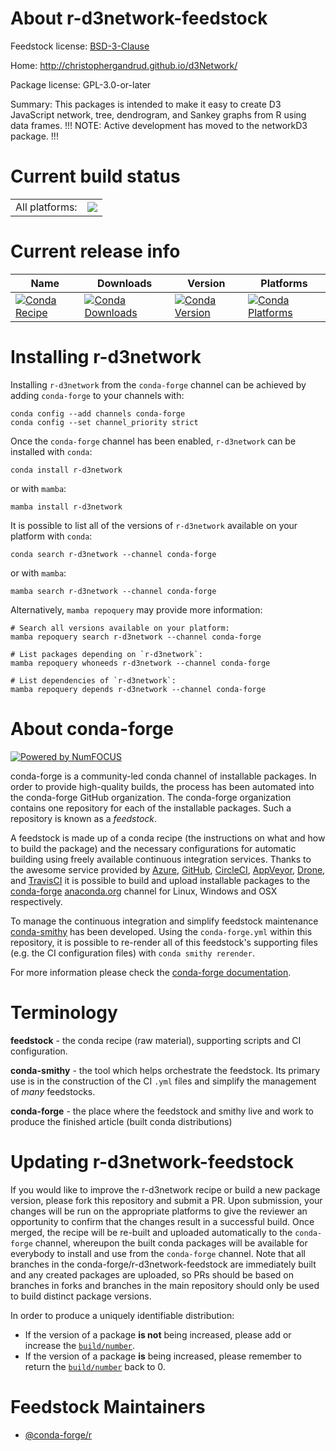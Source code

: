 About r-d3network-feedstock
===========================

Feedstock license: [BSD-3-Clause](https://github.com/conda-forge/r-d3network-feedstock/blob/main/LICENSE.txt)

Home: http://christophergandrud.github.io/d3Network/

Package license: GPL-3.0-or-later

Summary: This packages is intended to make it easy to create D3 JavaScript network, tree, dendrogram, and Sankey graphs from R using data frames. !!! NOTE: Active development has moved to the networkD3 package. !!!

Current build status
====================


<table><tr><td>All platforms:</td>
    <td>
      <a href="https://dev.azure.com/conda-forge/feedstock-builds/_build/latest?definitionId=8893&branchName=main">
        <img src="https://dev.azure.com/conda-forge/feedstock-builds/_apis/build/status/r-d3network-feedstock?branchName=main">
      </a>
    </td>
  </tr>
</table>

Current release info
====================

| Name | Downloads | Version | Platforms |
| --- | --- | --- | --- |
| [![Conda Recipe](https://img.shields.io/badge/recipe-r--d3network-green.svg)](https://anaconda.org/conda-forge/r-d3network) | [![Conda Downloads](https://img.shields.io/conda/dn/conda-forge/r-d3network.svg)](https://anaconda.org/conda-forge/r-d3network) | [![Conda Version](https://img.shields.io/conda/vn/conda-forge/r-d3network.svg)](https://anaconda.org/conda-forge/r-d3network) | [![Conda Platforms](https://img.shields.io/conda/pn/conda-forge/r-d3network.svg)](https://anaconda.org/conda-forge/r-d3network) |

Installing r-d3network
======================

Installing `r-d3network` from the `conda-forge` channel can be achieved by adding `conda-forge` to your channels with:

```
conda config --add channels conda-forge
conda config --set channel_priority strict
```

Once the `conda-forge` channel has been enabled, `r-d3network` can be installed with `conda`:

```
conda install r-d3network
```

or with `mamba`:

```
mamba install r-d3network
```

It is possible to list all of the versions of `r-d3network` available on your platform with `conda`:

```
conda search r-d3network --channel conda-forge
```

or with `mamba`:

```
mamba search r-d3network --channel conda-forge
```

Alternatively, `mamba repoquery` may provide more information:

```
# Search all versions available on your platform:
mamba repoquery search r-d3network --channel conda-forge

# List packages depending on `r-d3network`:
mamba repoquery whoneeds r-d3network --channel conda-forge

# List dependencies of `r-d3network`:
mamba repoquery depends r-d3network --channel conda-forge
```


About conda-forge
=================

[![Powered by
NumFOCUS](https://img.shields.io/badge/powered%20by-NumFOCUS-orange.svg?style=flat&colorA=E1523D&colorB=007D8A)](https://numfocus.org)

conda-forge is a community-led conda channel of installable packages.
In order to provide high-quality builds, the process has been automated into the
conda-forge GitHub organization. The conda-forge organization contains one repository
for each of the installable packages. Such a repository is known as a *feedstock*.

A feedstock is made up of a conda recipe (the instructions on what and how to build
the package) and the necessary configurations for automatic building using freely
available continuous integration services. Thanks to the awesome service provided by
[Azure](https://azure.microsoft.com/en-us/services/devops/), [GitHub](https://github.com/),
[CircleCI](https://circleci.com/), [AppVeyor](https://www.appveyor.com/),
[Drone](https://cloud.drone.io/welcome), and [TravisCI](https://travis-ci.com/)
it is possible to build and upload installable packages to the
[conda-forge](https://anaconda.org/conda-forge) [anaconda.org](https://anaconda.org/)
channel for Linux, Windows and OSX respectively.

To manage the continuous integration and simplify feedstock maintenance
[conda-smithy](https://github.com/conda-forge/conda-smithy) has been developed.
Using the ``conda-forge.yml`` within this repository, it is possible to re-render all of
this feedstock's supporting files (e.g. the CI configuration files) with ``conda smithy rerender``.

For more information please check the [conda-forge documentation](https://conda-forge.org/docs/).

Terminology
===========

**feedstock** - the conda recipe (raw material), supporting scripts and CI configuration.

**conda-smithy** - the tool which helps orchestrate the feedstock.
                   Its primary use is in the construction of the CI ``.yml`` files
                   and simplify the management of *many* feedstocks.

**conda-forge** - the place where the feedstock and smithy live and work to
                  produce the finished article (built conda distributions)


Updating r-d3network-feedstock
==============================

If you would like to improve the r-d3network recipe or build a new
package version, please fork this repository and submit a PR. Upon submission,
your changes will be run on the appropriate platforms to give the reviewer an
opportunity to confirm that the changes result in a successful build. Once
merged, the recipe will be re-built and uploaded automatically to the
`conda-forge` channel, whereupon the built conda packages will be available for
everybody to install and use from the `conda-forge` channel.
Note that all branches in the conda-forge/r-d3network-feedstock are
immediately built and any created packages are uploaded, so PRs should be based
on branches in forks and branches in the main repository should only be used to
build distinct package versions.

In order to produce a uniquely identifiable distribution:
 * If the version of a package **is not** being increased, please add or increase
   the [``build/number``](https://docs.conda.io/projects/conda-build/en/latest/resources/define-metadata.html#build-number-and-string).
 * If the version of a package **is** being increased, please remember to return
   the [``build/number``](https://docs.conda.io/projects/conda-build/en/latest/resources/define-metadata.html#build-number-and-string)
   back to 0.

Feedstock Maintainers
=====================

* [@conda-forge/r](https://github.com/conda-forge/r/)

